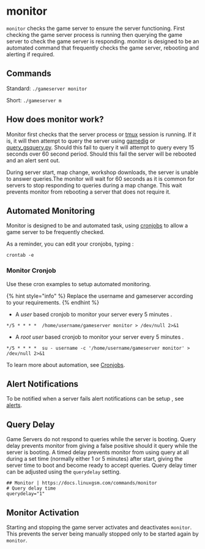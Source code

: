 # monitor

`monitor` checks the game server to ensure the server functioning. First checking the game server process is running then querying the game server to check the game server is responding. monitor is designed to be an automated command that frequently checks the game server, rebooting and alerting if required.

## Commands

Standard: `./gameserver monitor`

Short: `./gameserver m`

## How does monitor work?

Monitor first checks that the server process or [tmux](../requirements/tmux.md) session is running. If it is, it will then attempt to query the server using [gamedig](../requirements/gamedig.md) or [query_gsquery.py](monitor.md). Should this fail to query it will attempt to query every 15 seconds over 60 second period. Should this fail the server will be rebooted and an alert sent out.

During server start, map change, workshop downloads, the server is unable to answer queries.The monitor will wait for 60 seconds as it is common for servers to stop responding to queries during a map change. This wait prevents monitor from rebooting a server that does not require it.

## Automated Monitoring

Monitor is designed to be and automated task, using [cronjobs](../configuration/cronjobs.md) to allow a game server to be frequently checked.

As a reminder, you can edit your cronjobs, typing :

```text
crontab -e
```

### Monitor Cronjob

Use these cron examples to setup automated monitoring.

{% hint style="info" %}
Replace the username and gameserver according to your requirements.
{% endhint %}

* A _user_ based cronjob to monitor your server every 5 minutes .

```text
*/5 * * * *  /home/username/gameserver monitor > /dev/null 2>&1
```

* A _root user_ based cronjob to monitor your server every 5 minutes .

```text
*/5 * * * *  su - username -c '/home/username/gameserver monitor' > /dev/null 2>&1
```

To learn more about automation, see [Cronjobs](../configuration/cronjobs.md).

## Alert Notifications

To be notified when a server fails alert notifications can be setup , see [alerts](../alerts/).

## Query Delay

Game Servers do not respond to queries while the server is booting. Query delay prevents monitor from giving a false positive should it query while the server is booting. A timed delay prevents monitor from using query at all during a set time \(normally either 1 or 5 minutes\) after start, giving the server time to boot and become ready to accept queries. Query delay timer can be adjusted using the `querydelay` setting.

```text
## Monitor | https://docs.linuxgsm.com/commands/monitor
# Query delay time
querydelay="1"
```

## Monitor Activation

Starting and stopping the game server activates and deactivates `monitor`. This prevents the server being manually stopped only to be started again by `monitor`.
